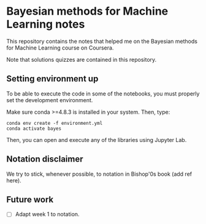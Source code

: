 # Bayesian methods for Machine Learning notes

This repository contains the notes that helped me on the Bayesian
methods for Machine Learning course on Coursera.

Note that solutions quizzes are contained in this repository.

## Setting environment up

To be able to execute the code in some of the notebooks, you must properly set
the development environment.

Make sure conda >=4.8.3 is installed in your system. Then, type:

```shell script
conda env create -f environment.yml
conda activate bayes
```

Then, you can open and execute any of the libraries using Jupyter Lab.

## Notation disclaimer

We try to stick, whenever possible, to notation in Bishop'0s book (add ref here).

## Future work

- [ ] Adapt week 1 to notation.
